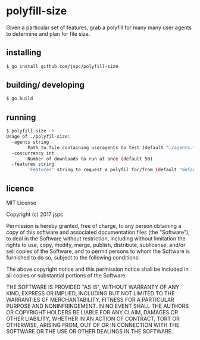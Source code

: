 polyfill-size
==

Given a particular set of features, grab a polyfill for many many user agents to determine and plan for file size.

installing
--

```bash
$ go install github.com/jspc/polyfill-size
```

building/ developing
--

```bash
$ go build
```

running
---

```bash
$ polyfill-size -h
Usage of ./polyfil-size:
  -agents string
        Path to file containing useragents to test (default "./agents.txt")
  -concurrency int
        Number of downloads to run at once (default 50)
  -features string
        'Features' string to request a polyfil for/from (default "default,fetch,includes,HTMLPictureElement,Array.prototype.entries,Object.assign")
```

licence
--

MIT License

Copyright (c) 2017 jspc

Permission is hereby granted, free of charge, to any person obtaining a copy of this software and associated documentation files (the "Software"), to deal in the Software without restriction, including without limitation the rights to use, copy, modify, merge, publish, distribute, sublicense, and/or sell copies of the Software, and to permit persons to whom the Software is furnished to do so, subject to the following conditions:

The above copyright notice and this permission notice shall be included in all copies or substantial portions of the Software.

THE SOFTWARE IS PROVIDED "AS IS", WITHOUT WARRANTY OF ANY KIND, EXPRESS OR IMPLIED, INCLUDING BUT NOT LIMITED TO THE WARRANTIES OF MERCHANTABILITY, FITNESS FOR A PARTICULAR PURPOSE AND NONINFRINGEMENT. IN NO EVENT SHALL THE AUTHORS OR COPYRIGHT HOLDERS BE LIABLE FOR ANY CLAIM, DAMAGES OR OTHER LIABILITY, WHETHER IN AN ACTION OF CONTRACT, TORT OR OTHERWISE, ARISING FROM, OUT OF OR IN CONNECTION WITH THE SOFTWARE OR THE USE OR OTHER DEALINGS IN THE SOFTWARE.
